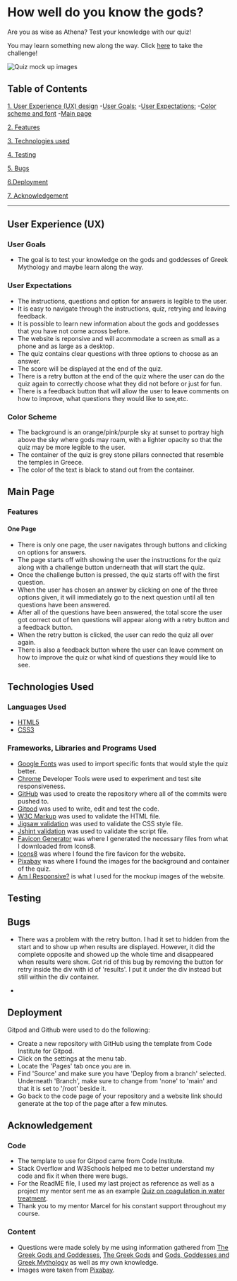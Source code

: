 # How well do you know the gods?
Are you as wise as Athena? Test your knowledge with our quiz!

You may learn something new along the way. Click [here](https://jrxmae.github.io/pp2-quiz/) to take the challenge!

![Quiz mock up images]()


## Table of Contents
[1. User Experience (UX) design](#ux)
    -[User Goals:](#user-goals)
    -[User Expectations:](#user-expectations)
    -[Color scheme and font](#color-scheme)
    -[Main page](#home-page)

[2. Features](#features)

[3. Technologies used](#technologies-used)

[4. Testing](#testing)

[5. Bugs](#bugs)

[6.Deployment](#deployment)

[7. Acknowledgement](#acknowledgement)


***

## User Experience (UX)

### User Goals

* The goal is to test your knowledge on the gods and goddesses of Greek Mythology and maybe learn along the way.

### User Expectations

* The instructions, questions and option for answers is legible to the user.
* It is easy to navigate through the instructions, quiz, retrying and leaving feedback.
* It is possible to learn new information about the gods and goddesses that you have not come across before.
* The website is reponsive and will acommodate a screen as small as a phone and as large as a desktop.
* The quiz contains clear questions with three options to choose as an answer.
* The score will be displayed at the end of the quiz.
* There is a retry button at the end of the quiz where the user can do the quiz again to correctly choose what they did not before or just for fun.
* There is a feedback button that will allow the user to leave comments on how to improve, what questions they would like to see,etc.


### Color Scheme
* The background is an orange/pink/purple sky at sunset to portray high above the sky where gods may roam, with a lighter opacity so that the quiz may be more legible to the user.
* The container of the quiz is grey stone pillars connected that resemble the temples in Greece.
* The color of the text is black to stand out from the container.

## Main Page

### Features

#### One Page

- There is only one page, the user navigates through buttons and clicking on options for answers.
- The page starts off with showing the user the instructions for the quiz along with a challenge button underneath that will start the quiz.
- Once the challenge button is pressed, the quiz starts off with the first question.
- When the user has chosen an answer by clicking on one of the three options given, it will immediately go to the next question until all ten questions have been answered.
- After all of the questions have been answered, the total score the user got correct out of ten questions will appear along with a retry button and a feedback button.
- When the retry button is clicked, the user can redo the quiz all over again.
- There is also a feedback button where the user can leave comment on how to improve the quiz or what kind of questions they would like to see.

## Technologies Used

### Languages Used
- [HTML5](https://en.wikipedia.org/wiki/HTML5)
- [CSS3](https://en.wikipedia.org/wiki/CSS)

### Frameworks, Libraries and Programs Used
- [Google Fonts](https://fonts.google.com/) was used to import specific fonts that would style the quiz better.
- [Chrome](https://www.google.com/intl/en_uk/chrome/) Developer Tools were used to experiment and test site responsiveness.
- [GitHub](https://github.com/) was used to create the repository where all of the commits were pushed to.
- [Gitpod](https://www.gitpod.io/) was used to write, edit and test the code.
- [W3C Markup](https://validator.w3.org/) was used to validate the HTML file.
- [Jigsaw validation](https://jigsaw.w3.org/) was used to validate the CSS style file.
- [Jshint validation](https://jshint.com/) was used to validate the script file.
- [Favicon Generator](https://favicon.io/favicon-converter/#google_vignette/) was where I generated the necessary files from what I downloaded from Icons8.
- [Icons8](https://icons8.com/icons/set/fire/) was where I found the fire favicon for the website.
- [Pixabay](https://pixabay.com/) was where I found the images for the background and container of the quiz.
- [Am I Responsive?](https://ui.dev/amiresponsive/) is what I used for the mockup images of the website.

## Testing 

## Bugs
- There was a problem with the retry button. I had it set to hidden from the start and to show up when results are displayed. However, it did the complete opposite and showed up the whole time and disappeared when results were show. Got rid of this bug by removing the button for retry inside the div with id of 'results'. I put it under the div instead but still within the div container.

-

## Deployment

Gitpod and Github were used to do the following:
- Create a new repository with GitHub using the template from Code Institute for Gitpod.
- Click on the settings at the menu tab.
- Locate the 'Pages' tab once you are in.
- Find 'Source' and make sure you have 'Deploy from a branch' selected. Underneath 'Branch', make sure to change from 'none' to 'main' and that it is set to '/root' beside it.
- Go back to the code page of your repository and a website link should generate at the top of the page after a few minutes.

## Acknowledgement
### Code
- The template to use for Gitpod came from Code Institute.
- Stack Overflow and W3Schools helped me to better understand my code and fix it when there were bugs.
- For the ReadME file, I used my last project as reference as well as a project my mentor sent me as an example [Quiz on coagulation in water treatment](http://un-ihe.org/).
- Thank you to my mentor Marcel for his constant support throughout my course.

### Content
- Questions were made solely by me using information gathered from [The Greek Gods and Goddesses](https://www.twinkl.ie/blog/the-greek-gods-and-goddesses-facts-for-kids), [The Greek Gods](https://learningmole.com/the-greek-gods-5-fun-facts-about-the-greek-gods/) and [Gods, Goddesses and Greek Mythology](https://www.britannica.com/list/12-greek-gods-and-goddesses) as well as my own knowledge.
- Images were taken from [Pixabay](https://pixabay.com/).



